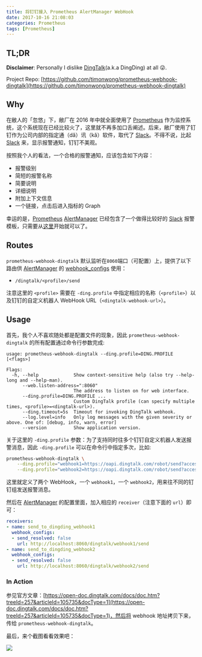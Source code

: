 ```yaml
---
title: 将钉钉接入 Prometheus AlertManager WebHook
date: 2017-10-16 21:08:03
categories: Prometheus
tags: [Prometheus]
---
```


## TL;DR

**Disclaimer**: Personally I dislike [DingTalk]\(a.k.a DingDing\) at all 😜.

Project Repo: [https://github.com/timonwong/prometheus-webhook-dingtalk](https://github.com/timonwong/prometheus-webhook-dingtalk)

<!--more-->

## Why

在敝人的「忽悠」下，敝厂在 2016 年中就全面使用了 [Prometheus] 作为监控系统，这个系统现在已经比较火了，这里就不再多加口舌阐述。后来，敝厂使用了钉钉作为公司内部的指定通（dă）讯（kă）软件，取代了 [Slack]。不得不说，比起 [Slack] 来，显示报警通知，钉钉不美观。

按照我个人的看法，一个合格的报警通知，应该包含如下内容：

- 报警级别
- 简短的报警名称
- 简要说明
- 详细说明
- 附加上下文信息
- 一个链接，点击后进入指标的 Graph

幸运的是，[Prometheus] [AlertManager] 已经包含了一个做得比较好的 [Slack] 报警模板，只需要从[这里](https://github.com/prometheus/docs/blob/db2a09a8a7e193d6e474f37055908a6d432b88b5/content/docs/alerting/configuration.md#webhook_config)开始就可以了。

## Routes

`prometheus-webhook-dingtalk` 默认监听在`8060`端口（可配置）上，提供了以下路由供 [AlertManager] 的 [webhook_configs](https://prometheus.io/docs/alerting/configuration/#<webhook_config>) 使用：

- `/dingtalk/<profile>/send`

注意这里的 `<profile>` 需要在 `-ding.profile` 中指定相应的名称（`<profile>`）以及钉钉的自定义机器人 WebHook URL（`<dingtalk-webhook-url>`）。

## Usage

首先，我个人不喜欢随处都是配置文件的现象，因此 `prometheus-webhook-dingtalk` 的所有配置通过命令行参数完成:

```
usage: prometheus-webhook-dingtalk --ding.profile=DING.PROFILE [<flags>]

Flags:
  -h, --help             Show context-sensitive help (also try --help-long and --help-man).
      --web.listen-address=":8060"
                         The address to listen on for web interface.
      --ding.profile=DING.PROFILE ...
                         Custom DingTalk profile (can specify multiple times, <profile>=<dingtalk-url>).
      --ding.timeout=5s  Timeout for invoking DingTalk webhook.
      --log.level=info   Only log messages with the given severity or above. One of: [debug, info, warn, error]
      --version          Show application version.
```

关于这里的 `-ding.profile` 参数：为了支持同时往多个钉钉自定义机器人发送报警消息，因此 `-ding.profile` 可以在命令行中指定多次，比如:

```bash
prometheus-webhook-dingtalk \
    --ding.profile="webhook1=https://oapi.dingtalk.com/robot/send?access_token=xxxxxxxxxxxx" \
    --ding.profile="webhook2=https://oapi.dingtalk.com/robot/send?access_token=yyyyyyyyyyy"
```

这里就定义了两个 WebHook，一个 `webhook1`，一个 `webhook2`，用来往不同的钉钉组发送报警消息。

然后在 [AlertManager] 的配置里面，加入相应的 `receiver`（注意下面的 `url`）即可：

```yaml
receivers:
- name: send_to_dingding_webhook1
  webhook_configs:
  - send_resolved: false
    url: http://localhost:8060/dingtalk/webhook1/send
- name: send_to_dingding_webhook2
  webhook_configs:
  - send_resolved: false
    url: http://localhost:8060/dingtalk/webhook2/send
```

### In Action

参见官方文章：[https://open-doc.dingtalk.com/docs/doc.htm?treeId=257&articleId=105735&docType=1](https://open-doc.dingtalk.com/docs/doc.htm?treeId=257&articleId=105735&docType=1)，然后将 webhook 地址拷贝下来，传给 `prometheus-webhook-dingtalk`。

最后，来个截图看看效果吧：

![](https://theo-im-1255089908.cos.ap-chengdu.myqcloud.com/images/2016-10-16-dingtalk-in-action.png)


[Slack]: https://slack.com
[Prometheus]: https://prometheus.io
[AlertManager]: https://github.com/prometheus/alertmanager
[DingTalk]: https://www.dingtalk.com
